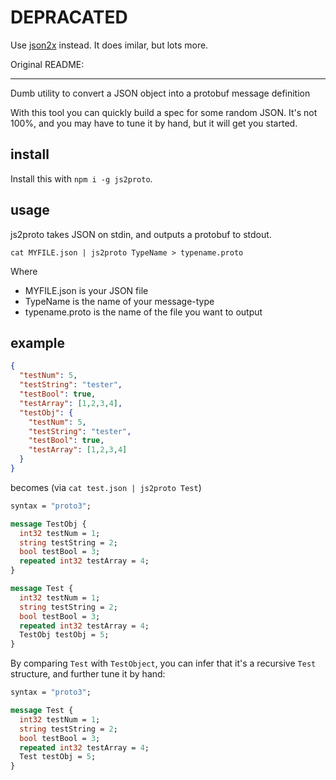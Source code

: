 # DEPRACATED

Use [json2x](https://github.com/konsumer/json2x) instead. It does imilar, but lots more.

Original README:

---

Dumb utility to convert a JSON object into a protobuf message definition

With this tool you can quickly build a spec for some random JSON. It's not 100%, and you may have to tune it by hand, but it will get you started.

## install

Install this with `npm i -g js2proto`.

## usage

js2proto takes JSON on stdin, and outputs a protobuf to stdout.


```
cat MYFILE.json | js2proto TypeName > typename.proto
```

Where
* MYFILE.json is your JSON file
* TypeName is the name of your message-type
* typename.proto is the name of the file you want to output

## example

```json
{
  "testNum": 5,
  "testString": "tester",
  "testBool": true,
  "testArray": [1,2,3,4],
  "testObj": {
    "testNum": 5,
    "testString": "tester",
    "testBool": true,
    "testArray": [1,2,3,4]
  }
}
```

becomes (via `cat test.json | js2proto Test`)

```proto
syntax = "proto3";

message TestObj {
  int32 testNum = 1;
  string testString = 2;
  bool testBool = 3;
  repeated int32 testArray = 4;
}

message Test {
  int32 testNum = 1;
  string testString = 2;
  bool testBool = 3;
  repeated int32 testArray = 4;
  TestObj testObj = 5;
}
```

By comparing `Test` with `TestObject`, you can infer that it's a recursive `Test` structure, and further tune it by hand:

```proto
syntax = "proto3";

message Test {
  int32 testNum = 1;
  string testString = 2;
  bool testBool = 3;
  repeated int32 testArray = 4;
  Test testObj = 5;
}
```
